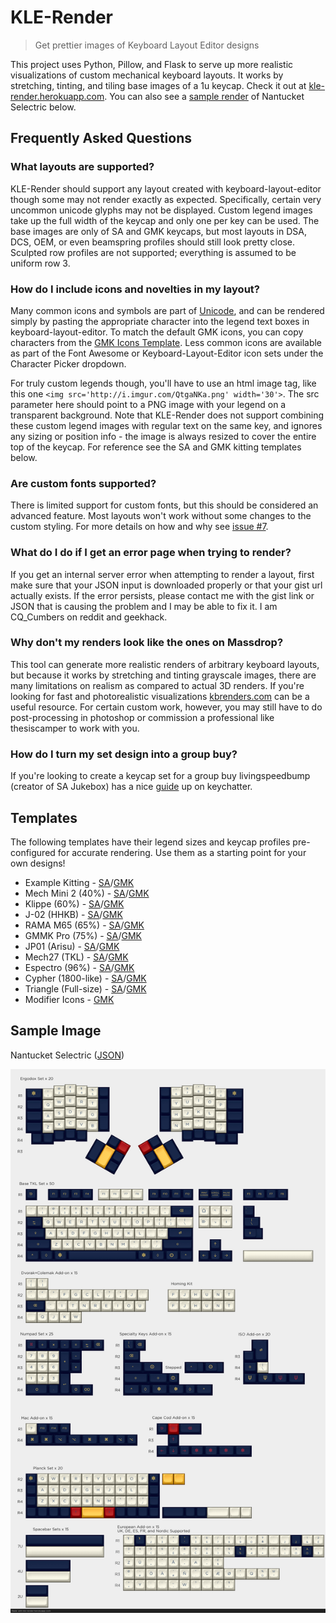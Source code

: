 # KLE-Render
> Get prettier images of Keyboard Layout Editor designs

This project uses Python, Pillow, and Flask to serve up more realistic visualizations of custom mechanical keyboard layouts. It works by stretching, tinting, and tiling base images of a 1u keycap. Check it out at [kle-render.herokuapp.com](http://kle-render.herokuapp.com/). You can also see a [sample render](#sample-image) of Nantucket Selectric below.

## Frequently Asked Questions
### What layouts are supported?
KLE-Render should support any layout created with keyboard-layout-editor though some may not render exactly as expected. Specifically, certain very uncommon unicode glyphs may not be displayed. Custom legend images take up the full width of the keycap and only one per key can be used. The base images are only of SA and GMK keycaps, but most layouts in DSA, DCS, OEM, or even beamspring profiles should still look pretty close. Sculpted row profiles are not supported; everything is assumed to be uniform row 3.

### How do I include icons and novelties in my layout?
Many common icons and symbols are part of [Unicode](https://symbl.cc), and can be rendered simply by pasting the appropriate character into the legend text boxes in keyboard-layout-editor. To match the default GMK icons, you can copy characters from the [GMK Icons Template](http://www.keyboard-layout-editor.com/#/gists/afc75b1f6ebee743ff0e2f589b0fc68d). Less common icons are available as part of the Font Awesome or Keyboard-Layout-Editor icon sets under the Character Picker dropdown.

For truly custom legends though, you'll have to use an html image tag, like this one `<img src='http://i.imgur.com/QtgaNKa.png' width='30'>`. The src parameter here should point to a PNG image with your legend on a transparent background. Note that KLE-Render does not support combining these custom legend images with regular text on the same key, and ignores any sizing or position info - the image is always resized to cover the entire top of the keycap. For reference see the SA and GMK kitting templates below.

### Are custom fonts supported?
There is limited support for custom fonts, but this should be considered an advanced feature. Most layouts won't work without some changes to the custom styling. For more details on how and why see [issue #7](https://github.com/CQCumbers/kle_render/issues/7#issuecomment-880827473).

### What do I do if I get an error page when trying to render?
If you get an internal server error when attempting to render a layout, first make sure that your JSON input is downloaded properly or that your gist url actually exists. If the error persists, please contact me with the gist link or JSON that is causing the problem and I may be able to fix it. I am CQ\_Cumbers on reddit and geekhack.

### Why don't my renders look like the ones on Massdrop?
This tool can generate more realistic renders of arbitrary keyboard layouts, but because it works by stretching and tinting grayscale images, there are many limitations on realism as compared to actual 3D renders. If you're looking for fast and photorealistic visualizations [kbrenders.com](http://www.kbrenders.com) can be a useful resource. For certain custom work, however, you may still have to do post-processing in photoshop or commission a professional like thesiscamper to work with you.

### How do I turn my set design into a group buy?
If you're looking to create a keycap set for a group buy livingspeedbump (creator of SA Jukebox) has a nice [guide](https://www.keychatter.com/2015/10/10/how-to-create-a-keycap-set-for-a-group-buy/) up on keychatter.


## Templates
The following templates have their legend sizes and keycap profiles pre-configured for accurate rendering. Use them as a starting point for your own designs!

- Example Kitting - [SA](http://www.keyboard-layout-editor.com/#/gists/6331e126fa6340711e53a0806d57cde5)/[GMK](http://www.keyboard-layout-editor.com/#/gists/a3a9791b1068f1100b151c33debf660f)
- Mech Mini 2 (40%) - [SA](http://www.keyboard-layout-editor.com/#/gists/ea2a231112ffceae047494ac9a93e706)/[GMK](http://www.keyboard-layout-editor.com/#/gists/eed1f1854dda3999bcdd730f0143c627)
- Klippe (60%) - [SA](http://www.keyboard-layout-editor.com/#/gists/f8369e8d6ae12c6d30bbf6db9731bca5)/[GMK](http://www.keyboard-layout-editor.com/#/gists/c2aedbf20e6a1ee5320a0f89b114d6da)
- J-02 (HHKB) - [SA](http://www.keyboard-layout-editor.com/#/gists/1e01f5c46bcc3ba388f84d3a26f2e2eb)/[GMK](http://www.keyboard-layout-editor.com/#/gists/d5ef16b69b4ea15569d7a319bbf90a8e)
- RAMA M65 (65%) - [SA](http://www.keyboard-layout-editor.com/#/gists/3ca3649e1d048134ddd0e835d1dd735b)/[GMK](http://www.keyboard-layout-editor.com/#/gists/4319599274157d2a0dd0e38328b76878)
- GMMK Pro (75%) - [SA](http://www.keyboard-layout-editor.com/#/gists/c1a1d76bfcd236bc36e1c04c1e86a0d8)/[GMK](http://www.keyboard-layout-editor.com/#/gists/8ab0de3dd5dc804ecb052924a1c45be5)
- JP01 (Arisu) - [SA](http://www.keyboard-layout-editor.com/#/gists/4f06c7adcce33046a463084af34aae60)/[GMK](http://www.keyboard-layout-editor.com/#/gists/de533ff9b29225bb65a6155151030673)
- Mech27 (TKL) - [SA](http://www.keyboard-layout-editor.com/#/gists/10629d008a99d8d6eb6f8c59414b5dd8)/[GMK](http://www.keyboard-layout-editor.com/#/gists/6e6692825b348f40c040ca9750e469a8)
- Espectro (96%) - [SA](http://www.keyboard-layout-editor.com/#/gists/6b996bea3ebf8a85866ddea606e25de4)/[GMK](http://www.keyboard-layout-editor.com/#/gists/6a03012a82e7bbca14db635142913a7)
- Cypher (1800-like) - [SA](http://www.keyboard-layout-editor.com/#/gists/9b5535a779ae9f095da3b8a73a39a3cf)/[GMK](http://www.keyboard-layout-editor.com/#/gists/27bc8c126110952cc77c69ef972a7d0d)
- Triangle (Full-size) - [SA](http://www.keyboard-layout-editor.com/#/gists/b86a688e6502fcc910d4b32ca2fa642e)/[GMK](http://www.keyboard-layout-editor.com/#/gists/11f7fc1a19c7f2210f560a93c8ab82a2)
- Modifier Icons - [GMK](http://www.keyboard-layout-editor.com/#/gists/afc75b1f6ebee743ff0e2f589b0fc68d)

## Sample Image
Nantucket Selectric ([JSON](http://www.keyboard-layout-editor.com/#/gists/4de8adb88cb4c45c2f43))

![Sample Render](render_output.png)
